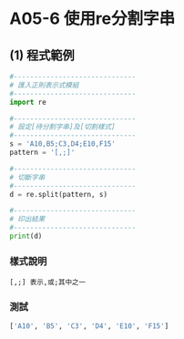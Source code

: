 # A05-6 使用re分割字串


## (1) 程式範例
``` python
#------------------------------
# 匯入正則表示式模組
#------------------------------
import re

#------------------------------
# 設定[待分割字串]及[切割樣式]
#------------------------------
s = 'A10,B5;C3,D4;E10,F15'
pattern = '[,;]'

#------------------------------
# 切斷字串
#------------------------------
d = re.split(pattern, s)

#------------------------------
# 印出結果
#------------------------------
print(d)
```

### 樣式說明
```
[,;] 表示,或;其中之一
```

### 測試
``` python
['A10', 'B5', 'C3', 'D4', 'E10', 'F15']
```


